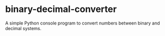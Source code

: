 # binary-decimal-converter
A simple Python console program to convert numbers between binary and decimal systems.
